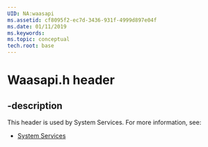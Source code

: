 ```yaml
---
UID: NA:waasapi
ms.assetid: cf8095f2-ec7d-3436-931f-4999d897e04f
ms.date: 01/11/2019
ms.keywords: 
ms.topic: conceptual
tech.root: base
---
```


# Waasapi.h header


## -description


This header is used by System Services. For more information, see:

- [System Services](../_base/index.md)

